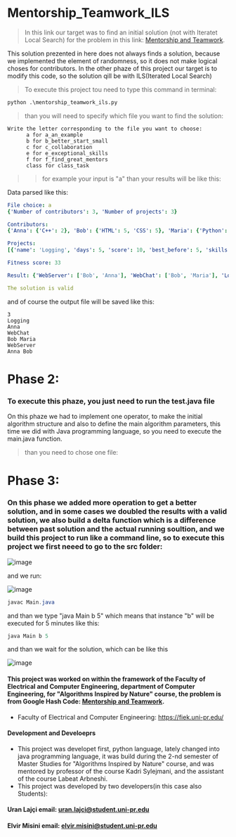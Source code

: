 # Mentorship_Teamwork_ILS

> In this link our target was to find an initial solution (not with Iteratet Local Search) for the problem in this link: [Mentorship and Teamwork](https://codingcompetitions.withgoogle.com/hashcode/round/00000000008caae7/000000000098afc8).

This solution prezented in here does not always finds a solution, because we implemented the element of randomness, so it does not make logical choses for contributors.
In the other phaze of this project our target is to modify this code, so the solution qill be with ILS(Iterated Local Search)

> To execute this project tou need to type this command in terminal:

```python
python .\mentorship_teamwork_ils.py
```
> than you will need to specify which file you want to find the solution:

```console
Write the letter corresponding to the file you want to choose:
      a for a_an_example
      b for b_better_start_small
      c for c_collaboration
      e for e_exceptional_skills
      f for f_find_great_mentors
      class for class_task
```
>> for example your input is "a"
>>than your results will be like this:

Data parsed like this:
```yaml
File choice: a
{'Number of contributors': 3, 'Number of projects': 3}

Contributors:
{'Anna': {'C++': 2}, 'Bob': {'HTML': 5, 'CSS': 5}, 'Maria': {'Python': 3}}

Projects:
[{'name': 'Logging', 'days': 5, 'score': 10, 'best_before': 5, 'skills': {'C++': 3}}, {'name': 'WebServer', 'days': 7, 'score': 10, 'best_before': 7, 'skills': {'HTML': 3, 'C++': 2}}, {'name': 'WebChat', 'days': 10, 'score': 20, 'best_before': 20, 'skills': {'Python': 3, 'HTML': 3}}]

Fitness score: 33

Result: {'WebServer': ['Bob', 'Anna'], 'WebChat': ['Bob', 'Maria'], 'Logging': ['Anna']}

The solution is valid
```


and of course the output file will be saved like this:

```text
3
Logging
Anna 
WebChat
Bob Maria 
WebServer
Anna Bob 
```

# Phase 2:


### To execute this phaze, you just need to run the test.java file


On this phaze we had to implement one operator, to make the initial algorithm structure and also to define the main algorithm parameters, this time we did with Java programming language, so you need to execute the main.java function.

> than you need to chose one file:



# Phase 3:


### On this phase we added more operation to get a better solution, and in some cases we doubled the results with a valid solution, we also build a delta function which is a difference between past solution and the actual running soultion, and we build this project to run like a command line, so to execute this project we first neeed to go to the src folder:
![image](https://user-images.githubusercontent.com/58117020/236137113-13b6345f-b475-455b-9afe-f01fc5a41206.png)

and we run:

![image](https://user-images.githubusercontent.com/58117020/236138095-59086126-a3d0-4bb2-a977-d77719b10ee9.png)

```java
javac Main.java
```
and than we type "java Main b 5" which means that instance "b" will be executed for 5 minutes like this:
```java
java Main b 5
```
and than we wait for the solution, which can be like this

![image](https://user-images.githubusercontent.com/58117020/236141686-9677b9e5-5a73-419c-901d-ead32f2afe27.png)

#### This project was worked on within the framework of the Faculty of Electrical and Computer Engineering, department of Computer Engineering, for "Algorithms Inspired by Nature" course, the problem is from Google Hash Code: [Mentorship and Teamwork](https://codingcompetitions.withgoogle.com/hashcode/round/00000000008caae7/000000000098afc8).
- Faculty of Electrical and Computer Engineering: https://fiek.uni-pr.edu/

#### Development and Develoeprs
- This project was developet first, python language, lately changed into java programming language, it was build during the 2-nd semester of Master Studies for "Algorithms Inspired by Nature" course, and was mentored by professor of the course Kadri Sylejmani, and the assistant of the course Labeat Arbneshi.
- This project was developed by two developers(in this case also Students):
#### Uran Lajçi               email: uran.lajci@student.uni-pr.edu
#### Elvir Misini             email: elvir.misini@student.uni-pr.edu
